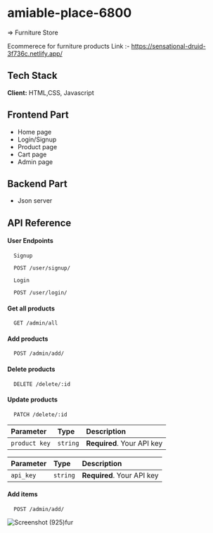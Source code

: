 # amiable-place-6800
=> Furniture Store

Ecommerece for furniture products
Link :- https://sensational-druid-3f736c.netlify.app/

## Tech Stack

**Client:** HTML,CSS, Javascript

## Frontend Part

- Home page
- Login/Signup
- Product page
- Cart page
- Admin page

## Backend Part
- Json server

## API Reference

#### User Endpoints

```http
  Signup

  POST /user/signup/
```
```http
  Login

  POST /user/login/
```
#### Get all products

```http
  GET /admin/all
```

#### Add products

```http
  POST /admin/add/
```
#### Delete products

```http
  DELETE /delete/:id
```
#### Update products

```http
  PATCH /delete/:id
```

| Parameter | Type     | Description                |
| :-------- | :------- | :------------------------- |
| `product key` | `string` | **Required**. Your API key |


| Parameter | Type     | Description                |
| :-------- | :------- | :------------------------- |
| `api_key` | `string` | **Required**. Your API key |

#### Add items

```http
  POST /admin/add/
```

![Screenshot (925)fur](https://user-images.githubusercontent.com/106812942/218271324-c3071ba5-560d-4029-bcfe-9263fb982e5d.png)
